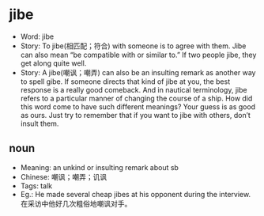 # jibe

- Word: jibe
- Story: To jibe(相匹配；符合) with someone is to agree with them. Jibe can also mean “be compatible with or similar to.” If two people jibe, they get along quite well.
- Story: A jibe(嘲讽；嘲弄) can also be an insulting remark as another way to spell gibe. If someone directs that kind of jibe at you, the best response is a really good comeback. And in nautical terminology, jibe refers to a particular manner of changing the course of a ship. How did this word come to have such different meanings? Your guess is as good as ours. Just try to remember that if you want to jibe with others, don’t insult them.

## noun

- Meaning: an unkind or insulting remark about sb
- Chinese: 嘲讽；嘲弄；讥讽
- Tags: talk
- Eg.: He made several cheap jibes at his opponent during the interview. 在采访中他好几次粗俗地嘲讽对手。

